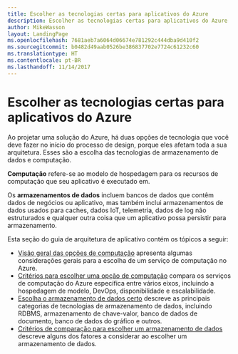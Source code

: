 ```yaml
---
title: Escolher as tecnologias certas para aplicativos do Azure
description: Escolher as tecnologias certas para aplicativos do Azure
author: MikeWasson
layout: LandingPage
ms.openlocfilehash: 7681aeb7a6064d06674e781292c444dba9d410f2
ms.sourcegitcommit: b0482d49aab0526be386837702e7724c61232c60
ms.translationtype: HT
ms.contentlocale: pt-BR
ms.lasthandoff: 11/14/2017
---
```

# <a name="choose-the-right-technologies-for-azure-applications"></a>Escolher as tecnologias certas para aplicativos do Azure

Ao projetar uma solução do Azure, há duas opções de tecnologia que você deve fazer no início do processo de design, porque eles afetam toda a sua arquitetura. Esses são a escolha das tecnologias de armazenamento de dados e computação. 

**Computação** refere-se ao modelo de hospedagem para os recursos de computação que seu aplicativo é executado em. 

Os **armazenamentos de dados** incluem bancos de dados que contêm dados de negócios ou aplicativo, mas também inclui armazenamentos de dados usados para caches, dados IoT, telemetria, dados de log não estruturados e qualquer outra coisa que um aplicativo possa persistir para armazenamento.

Esta seção do guia de arquitetura de aplicativo contém os tópicos a seguir:

- [Visão geral das opções de computação](./compute-overview.md) apresenta algumas considerações gerais para a escolha de um serviço de computação no Azure.
- [Critérios para escolher uma opção de computação](./compute-comparison.md) compara os serviços de computação do Azure específica entre vários eixos, incluindo a hospedagem de modelo, DevOps, disponibilidade e escalabilidade.
- [Escolha o armazenamento de dados certo](./data-store-overview.md) descreve as principais categorias de tecnologias de armazenamento de dados, incluindo RDBMS, armazenamento de chave-valor, banco de dados de documento, banco de dados do gráfico e outros. 
- [Critérios de comparação para escolher um armazenamento de dados](./data-store-comparison.md) descreve alguns dos fatores a considerar ao escolher um armazenamento de dados.


